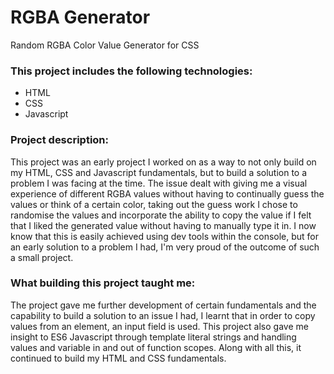 # RGBA Generator

Random RGBA Color Value Generator for CSS

### This project includes the following technologies:

- HTML
- CSS
- Javascript

### Project description:

This project was an early project I worked on as a way to not only build on my HTML, CSS and Javascript fundamentals, but to build a solution to a problem I was facing at the time.
The issue dealt with giving me a visual experience of different RGBA values without having to continually guess the values or think of a certain color, taking out the guess work I chose to randomise the values and incorporate the ability to copy the value if I felt that I liked the generated value without having to manually type it in.
I now know that this is easily achieved using dev tools within the console, but for an early solution to a problem I had, I'm very proud of the outcome of such a small project.

### What building this project taught me:

The project gave me further development of certain fundamentals and the capability to build a solution to an issue I had, I learnt that in order to copy values from an element, an input field is used. 
This project also gave me insight to ES6 Javascript through template literal strings and handling values and variable in and out of function scopes. 
Along with all this, it continued to build my HTML and CSS fundamentals.
